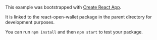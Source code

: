 This example was bootstrapped with [Create React App](https://github.com/facebook/create-react-app).

It is linked to the react-open-wallet package in the parent directory for development purposes.

You can run `npm install` and then `npm start` to test your package.
